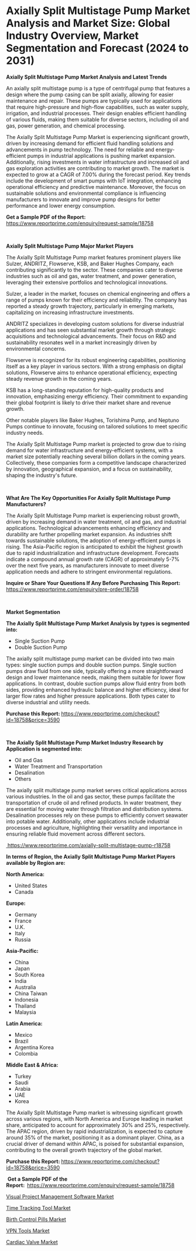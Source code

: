 <p><h1>Axially Split Multistage Pump Market Analysis and Market Size: Global Industry Overview, Market Segmentation and Forecast (2024 to 2031)</h1></p><p><strong>Axially Split Multistage Pump Market Analysis and Latest Trends</strong></p>
<p><p>An axially split multistage pump is a type of centrifugal pump that features a design where the pump casing can be split axially, allowing for easier maintenance and repair. These pumps are typically used for applications that require high-pressure and high-flow capabilities, such as water supply, irrigation, and industrial processes. Their design enables efficient handling of various fluids, making them suitable for diverse sectors, including oil and gas, power generation, and chemical processing.</p><p>The Axially Split Multistage Pump Market is experiencing significant growth, driven by increasing demand for efficient fluid handling solutions and advancements in pump technology. The need for reliable and energy-efficient pumps in industrial applications is pushing market expansion. Additionally, rising investments in water infrastructure and increased oil and gas exploration activities are contributing to market growth. The market is expected to grow at a CAGR of 7.00% during the forecast period. Key trends include the development of smart pumps with IoT integration, enhancing operational efficiency and predictive maintenance. Moreover, the focus on sustainable solutions and environmental compliance is influencing manufacturers to innovate and improve pump designs for better performance and lower energy consumption.</p></p>
<p><strong>Get a Sample PDF of the Report:&nbsp;</strong> <a href="https://www.reportprime.com/enquiry/request-sample/18758?utm_campaign=1080&utm_medium=2&utm_source=Github&utm_content=ia&utm_term=22112024&utm_id=axially-split-multistage-pump">https://www.reportprime.com/enquiry/request-sample/18758</a></p>
<p>&nbsp;</p>
<p><strong>Axially Split Multistage Pump Major Market Players</strong></p>
<p><p>The Axially Split Multistage Pump market features prominent players like Sulzer, ANDRITZ, Flowserve, KSB, and Baker Hughes Company, each contributing significantly to the sector. These companies cater to diverse industries such as oil and gas, water treatment, and power generation, leveraging their extensive portfolios and technological innovations.</p><p>Sulzer, a leader in the market, focuses on chemical engineering and offers a range of pumps known for their efficiency and reliability. The company has reported a steady growth trajectory, particularly in emerging markets, capitalizing on increasing infrastructure investments.</p><p>ANDRITZ specializes in developing custom solutions for diverse industrial applications and has seen substantial market growth through strategic acquisitions and technological advancements. Their focus on R&D and sustainability resonates well in a market increasingly driven by environmental concerns.</p><p>Flowserve is recognized for its robust engineering capabilities, positioning itself as a key player in various sectors. With a strong emphasis on digital solutions, Flowserve aims to enhance operational efficiency, expecting steady revenue growth in the coming years.</p><p>KSB has a long-standing reputation for high-quality products and innovation, emphasizing energy efficiency. Their commitment to expanding their global footprint is likely to drive their market share and revenue growth.</p><p>Other notable players like Baker Hughes, Torishima Pump, and Neptuno Pumps continue to innovate, focusing on tailored solutions to meet specific industry needs.</p><p>The Axially Split Multistage Pump market is projected to grow due to rising demand for water infrastructure and energy-efficient systems, with a market size potentially reaching several billion dollars in the coming years. Collectively, these companies form a competitive landscape characterized by innovation, geographical expansion, and a focus on sustainability, shaping the industry's future.</p></p>
<p>&nbsp;</p>
<p><strong>What Are The Key Opportunities For Axially Split Multistage Pump Manufacturers?</strong></p>
<p><p>The Axially Split Multistage Pump market is experiencing robust growth, driven by increasing demand in water treatment, oil and gas, and industrial applications. Technological advancements enhancing efficiency and durability are further propelling market expansion. As industries shift towards sustainable solutions, the adoption of energy-efficient pumps is rising. The Asia-Pacific region is anticipated to exhibit the highest growth due to rapid industrialization and infrastructure development. Forecasts indicate a compound annual growth rate (CAGR) of approximately 5-7% over the next five years, as manufacturers innovate to meet diverse application needs and adhere to stringent environmental regulations.</p></p>
<p><strong>Inquire or Share Your Questions If Any Before Purchasing This Report:</strong> <a href="https://www.reportprime.com/enquiry/pre-order/18758?utm_campaign=1080&utm_medium=2&utm_source=Github&utm_content=ia&utm_term=22112024&utm_id=axially-split-multistage-pump">https://www.reportprime.com/enquiry/pre-order/18758</a></p>
<p>&nbsp;</p>
<p><strong>Market Segmentation</strong></p>
<p><strong>The Axially Split Multistage Pump Market Analysis by types is segmented into:</strong></p>
<p><ul><li>Single Suction Pump</li><li>Double Suction Pump</li></ul></p>
<p><p>The axially split multistage pump market can be divided into two main types: single suction pumps and double suction pumps. Single suction pumps draw fluid from one side, typically offering a more straightforward design and lower maintenance needs, making them suitable for lower flow applications. In contrast, double suction pumps allow fluid entry from both sides, providing enhanced hydraulic balance and higher efficiency, ideal for larger flow rates and higher pressure applications. Both types cater to diverse industrial and utility needs.</p></p>
<p><strong>Purchase this Report:&nbsp;</strong><a href="https://www.reportprime.com/checkout?id=18758&price=3590&utm_campaign=1080&utm_medium=2&utm_source=Github&utm_content=ia&utm_term=22112024&utm_id=axially-split-multistage-pump">https://www.reportprime.com/checkout?id=18758&price=3590</a></p>
<p>&nbsp;</p>
<p><strong>The Axially Split Multistage Pump Market Industry Research by Application is segmented into:</strong></p>
<p><ul><li>Oil and Gas</li><li>Water Treatment and Transportation</li><li>Desalination</li><li>Others</li></ul></p>
<p><p>The axially split multistage pump market serves critical applications across various industries. In the oil and gas sector, these pumps facilitate the transportation of crude oil and refined products. In water treatment, they are essential for moving water through filtration and distribution systems. Desalination processes rely on these pumps to efficiently convert seawater into potable water. Additionally, other applications include industrial processes and agriculture, highlighting their versatility and importance in ensuring reliable fluid movement across different sectors.</p></p>
<p><a href="https://www.reportprime.com/axially-split-multistage-pump-r18758?utm_campaign=1080&utm_medium=2&utm_source=Github&utm_content=ia&utm_term=22112024&utm_id=axially-split-multistage-pump">&nbsp;https://www.reportprime.com/axially-split-multistage-pump-r18758</a></p>
<p><strong>In terms of Region, the Axially Split Multistage Pump Market Players available by Region are:</strong></p>
<p>
    <p> <strong> North America: </strong>
        <ul>
            <li>United States</li>
            <li>Canada</li>
        </ul>
        </p> 
    <p> <strong> Europe: </strong>
        <ul>
            <li>Germany</li>
            <li>France</li>
            <li>U.K.</li>
            <li>Italy</li>
            <li>Russia</li>
        </ul>
        </p> 
    <p> <strong> Asia-Pacific: </strong>
        <ul>
            <li>China</li>
            <li>Japan</li>
            <li>South Korea</li>
            <li>India</li>
            <li>Australia</li>
            <li>China Taiwan</li>
            <li>Indonesia</li>
            <li>Thailand</li>
            <li>Malaysia</li>
        </ul>
        </p> 
    <p> <strong> Latin America: </strong>
        <ul>
            <li>Mexico</li>
            <li>Brazil</li>
            <li>Argentina Korea</li>
            <li>Colombia</li>
        </ul>
        </p> 
    <p> <strong> Middle East & Africa: </strong>
        <ul>
            <li>Turkey</li>
            <li>Saudi</li>
            <li>Arabia</li>
            <li>UAE</li>
            <li>Korea</li>
        </ul>
    </p>
    </p>
<p><p>The Axially Split Multistage Pump market is witnessing significant growth across various regions, with North America and Europe leading in market share, anticipated to account for approximately 30% and 25%, respectively. The APAC region, driven by rapid industrialization, is expected to capture around 35% of the market, positioning it as a dominant player. China, as a crucial driver of demand within APAC, is poised for substantial expansion, contributing to the overall growth trajectory of the global market.</p></p>
<p><strong>Purchase this Report: </strong><a href="https://www.reportprime.com/checkout?id=18758&price=3590&utm_campaign=1080&utm_medium=2&utm_source=Github&utm_content=ia&utm_term=22112024&utm_id=axially-split-multistage-pump">https://www.reportprime.com/checkout?id=18758&price=3590</a></p>
<p>&nbsp;<strong>Get a Sample PDF of the Report:&nbsp;&nbsp;</strong><a href="https://www.reportprime.com/enquiry/request-sample/18758?utm_campaign=1080&utm_medium=2&utm_source=Github&utm_content=ia&utm_term=22112024&utm_id=axially-split-multistage-pump">https://www.reportprime.com/enquiry/request-sample/18758</a></p>
<p><strong></strong></p>
<p><p><a href="https://www.linkedin.com/pulse/analyzing-visual-project-management-software-market-whage?utm_campaign=1080&utm_medium=2&utm_source=Github&utm_content=ia&utm_term=22112024&utm_id=axially-split-multistage-pump">Visual Project Management Software Market</a></p><p><a href="https://www.linkedin.com/pulse/time-tracking-tool-market-analysis-report-offers-forecast-boxae?utm_campaign=1080&utm_medium=2&utm_source=Github&utm_content=ia&utm_term=22112024&utm_id=axially-split-multistage-pump">Time Tracking Tool Market</a></p><p><a href="https://issuu.com/reportprime-2/docs/birth-control-pills-market-size-203_fa9893990e859b?utm_campaign=1080&utm_medium=2&utm_source=Github&utm_content=ia&utm_term=22112024&utm_id=axially-split-multistage-pump">Birth Control Pills Market</a></p><p><a href="https://www.linkedin.com/pulse/vpn-tools-market-growth-forecast-96-cagr-from-2024-2031-fipme?utm_campaign=1080&utm_medium=2&utm_source=Github&utm_content=ia&utm_term=22112024&utm_id=axially-split-multistage-pump">VPN Tools Market</a></p><p><a href="https://issuu.com/reportprime-2/docs/cardiac-valve-market-size-2030.pptx_db725277417156?utm_campaign=1080&utm_medium=2&utm_source=Github&utm_content=ia&utm_term=22112024&utm_id=axially-split-multistage-pump">Cardiac Valve Market</a></p></p>
